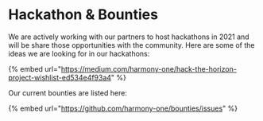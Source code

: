 # Hackathon & Bounties

We are actively working with our partners to host hackathons in 2021 and will be share those opportunities with the community. Here are some of the ideas we are looking for in our hackathons:

{% embed url="https://medium.com/harmony-one/hack-the-horizon-project-wishlist-ed534e4f93a4" %}

Our current bounties are listed here:

{% embed url="https://github.com/harmony-one/bounties/issues" %}









